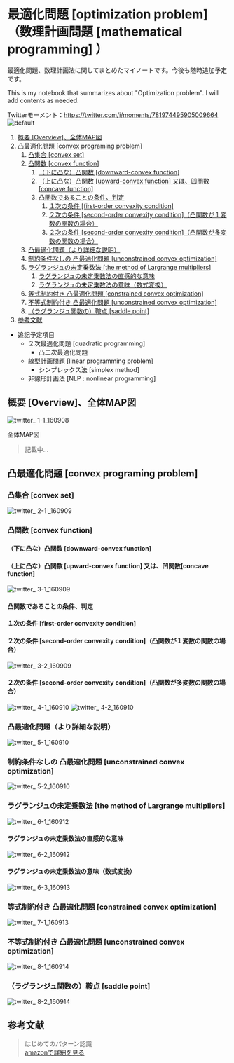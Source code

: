 # 最適化問題 [optimization problem]（数理計画問題 [mathematical programming] ）

最適化問題、数理計画法に関してまとめたマイノートです。今後も随時追加予定です。

This is my notebook that summarizes about "Optimization problem". I will add contents as needed.

Twitterモーメント：https://twitter.com/i/moments/781974495905009664
![default](https://user-images.githubusercontent.com/25688193/29314342-9624ec36-81f8-11e7-91ed-aaa5eea15629.jpg)


1. [概要 [Overview]、全体MAP図](#ID_1)
1. [凸最適化問題 [convex programing problem]](#ID_2)
    1. [凸集合 [convex set]](#ID_2-1)
    1. [凸関数 [convex function]](#ID_2-2)
        1. [（下に凸な）凸関数 [downward-convex function]](#ID_2-2-1)
        1. [（上に凸な）凸関数 [upward-convex function] 又は、凹関数[concave function]](#ID_2-2-2)
        1. [凸関数であることの条件、判定](#ID_2-2-3)
            1. [１次の条件 [first-order convexity condition]](#ID_2-2-3-1)
            1. [２次の条件 [second-order convexity condition]（凸関数が１変数の関数の場合）](#ID_2-2-3-2)
            1. [２次の条件 [second-order convexity condition]（凸関数が多変数の関数の場合）](#ID_2-2-3-3)
    1. [凸最適化問題（より詳細な説明）](#ID_2-3)
    1. [制約条件なしの 凸最適化問題 [unconstrained convex optimization]](#ID_2-4)
    1. [ラグランジュの未定乗数法 [the method of Largrange multipliers]](#ID_2-5)
        1. [ラグランジュの未定乗数法の直感的な意味](#ID_2-5-1)
        1. [ラグランジュの未定乗数法の意味（数式変換）](#ID_2-5-2)
    1. [等式制約付き 凸最適化問題 [constrained convex optimization]](#ID_2-6)
    1. [不等式制約付き 凸最適化問題 [unconstrained convex optimization]](#ID_2-7)
    1. [（ラグランジュ関数の）鞍点 [saddle point]](#ID_2-8)
1. [参考文献](#参考文献)

- 追記予定項目
    - ２次最適化問題 [quadratic programming]
        - 凸二次最適化問題
    - 線型計画問題 [linear programming problem]
        - シンプレックス法 [simplex method]
    - 非線形計画法 [NLP : nonlinear programming]
    
<a id="ID_1"></a>

## 概要 [Overview]、全体MAP図
![twitter_ 1-1_160908](https://user-images.githubusercontent.com/25688193/29314346-99fdcfb2-81f8-11e7-9feb-901dc7c791f1.png)

全体MAP図
> 記載中...

<a id="ID_2"></a>

## 凸最適化問題 [convex programing problem]

<a id="ID_2-1"></a>

### 凸集合 [convex set]
![twitter_ 2-1 _160909](https://user-images.githubusercontent.com/25688193/29314347-9a1ff542-81f8-11e7-8d31-5c9e3737d848.png)

<a id="ID_2-2"></a>

### 凸関数 [convex function]

<a id="ID_2-2-1"></a>

#### （下に凸な）凸関数 [downward-convex function]

<a id="ID_2-2-2"></a>

#### （上に凸な）凸関数 [upward-convex function] 又は、凹関数[concave function]

![twitter_ 3-1_160909](https://user-images.githubusercontent.com/25688193/29314349-9a277a60-81f8-11e7-8043-a7427ba0603e.png)

<a id="ID_2-2-3"></a>

#### 凸関数であることの条件、判定

<a id="ID_2-2-3-1"></a>

#### １次の条件 [first-order convexity condition]

<a id="ID_2-2-3-2"></a>

#### ２次の条件 [second-order convexity condition]（凸関数が１変数の関数の場合）

![twitter_ 3-2_160909](https://user-images.githubusercontent.com/25688193/29314348-9a27459a-81f8-11e7-901b-d3a966c84cbd.png)

<a id="ID_2-2-3-3"></a>

#### ２次の条件 [second-order convexity condition]（凸関数が多変数の関数の場合）
![twitter_ 4-1_160910](https://user-images.githubusercontent.com/25688193/29314351-9a3be82e-81f8-11e7-82db-6e113874b4ae.png)
![twitter_ 4-2_160910](https://user-images.githubusercontent.com/25688193/29314350-9a28b5c4-81f8-11e7-8cc4-7e2a368ca411.png)

<a id="ID_2-3"></a>

### 凸最適化問題（より詳細な説明）
![twitter_ 5-1_160910](https://user-images.githubusercontent.com/25688193/29314352-9a3c6772-81f8-11e7-8f17-434effd522a4.png)

<a id="ID_2-4"></a>

### 制約条件なしの 凸最適化問題 [unconstrained convex optimization]
![twitter_ 5-2_160910](https://user-images.githubusercontent.com/25688193/29314353-9a43aa0a-81f8-11e7-94d3-730a0efdec37.png)

<a id="ID_2-5"></a>

### ラグランジュの未定乗数法 [the method of Largrange multipliers]
![twitter_ 6-1_160912](https://user-images.githubusercontent.com/25688193/29314356-9a4d9fce-81f8-11e7-9c2d-27ec34a70aff.png)

<a id="ID_2-5-1"></a>

#### ラグランジュの未定乗数法の直感的な意味
![twitter_ 6-2_160912](https://user-images.githubusercontent.com/25688193/29314354-9a4aeafe-81f8-11e7-9ac4-5866a3030b5f.png)

<a id="ID_2-5-2"></a>

#### ラグランジュの未定乗数法の意味（数式変換）
![twitter_ 6-3_160913](https://user-images.githubusercontent.com/25688193/29314355-9a4bda5e-81f8-11e7-9785-4f1d1b6be7fa.png)

<a id="ID_2-6"></a>

### 等式制約付き 凸最適化問題 [constrained convex optimization]
![twitter_ 7-1_160913](https://user-images.githubusercontent.com/25688193/29314358-9a612724-81f8-11e7-9875-36df68267f46.png)

<a id="ID_2-7"></a>

### 不等式制約付き 凸最適化問題 [unconstrained convex optimization]
![twitter_ 8-1_160914](https://user-images.githubusercontent.com/25688193/29314357-9a5fbdf8-81f8-11e7-8231-e7476731036d.png)

<a id="ID_2-8"></a>

### （ラグランジュ関数の）鞍点 [saddle point]
![twitter_ 8-2_160914](https://user-images.githubusercontent.com/25688193/29314359-9a6c7750-81f8-11e7-8456-edafe1b2afe7.png)


<a name=参考文献></a>

## 参考文献

> はじめてのパターン認識 </br>
> [amazonで詳細を見る](https://www.amazon.co.jp/%E3%81%AF%E3%81%98%E3%82%81%E3%81%A6%E3%81%AE%E3%83%91%E3%82%BF%E3%83%BC%E3%83%B3%E8%AA%8D%E8%AD%98-%E5%B9%B3%E4%BA%95-%E6%9C%89%E4%B8%89/dp/4627849710?SubscriptionId=AKIAI4N75A3H7VG7SKUQ&amp;tag=cloudstudy09-22&amp;linkCode=xm2&amp;camp=2025&amp;creative=165953&amp;creativeASIN=4627849710)</br>
